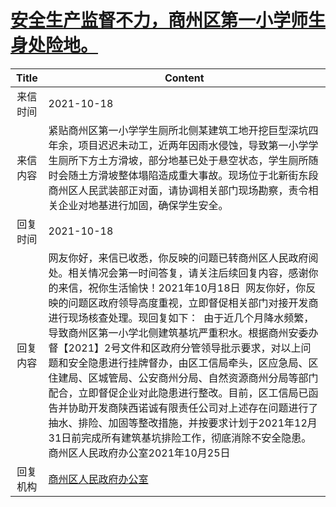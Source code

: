 # <a href="http://www.shangluo.gov.cn/zmhd/ldxxxx.jsp?urltype=leadermail.LeaderMailContentUrl&wbtreeid=1112&leadermailid=8049">安全生产监督不力，商州区第一小学师生身处险地。</a>
|Title|Content|
|:---:|---|
|来信时间|2021-10-18|
|来信内容|紧贴商州区第一小学学生厕所北侧某建筑工地开挖巨型深坑四年余，项目迟迟未动工，近两年因雨水侵蚀，导致第一小学学生厕所下方土方滑坡，部分地基已处于悬空状态，学生厕所随时会随土方滑坡整体塌陷造成重大事故。现场位于北新街东段商州区人民武装部正对面，请协调相关部门现场勘察，责令相关企业对地基进行加固，确保学生安全。|
|回复时间|2021-10-18|
|回复内容|网友你好，来信已收悉，你反映的问题已转商州区人民政府阅处。相关情况会第一时间答复，请关注后续回复内容，感谢你的来信，祝你生活愉快！2021年10月18日  网友你好，你反映的问题区政府领导高度重视，立即督促相关部门对接开发商进行现场核查处理。现回复如下：  由于近几个月降水频繁，导致商州区第一小学北侧建筑基坑严重积水。根据商州安委办督【2021】2号文件和区政府分管领导批示要求，对以上问题和安全隐患进行挂牌督办，由区工信局牵头，区应急局、区住建局、区城管局、公安商州分局、自然资源商州分局等部门配合，立即督促企业对此隐患进行整改。目前，区工信局已函告并协助开发商陕西诺诚有限责任公司对上述存在问题进行了抽水、排险、加固等整改措施，并按要求计划于2021年12月31日前完成所有建筑基坑排险工作，彻底消除不安全隐患。商州区人民政府办公室2021年10月25日|
|回复机构|<a href="../../categories/agencies/商州区人民政府办公室.md">商州区人民政府办公室</a>|
